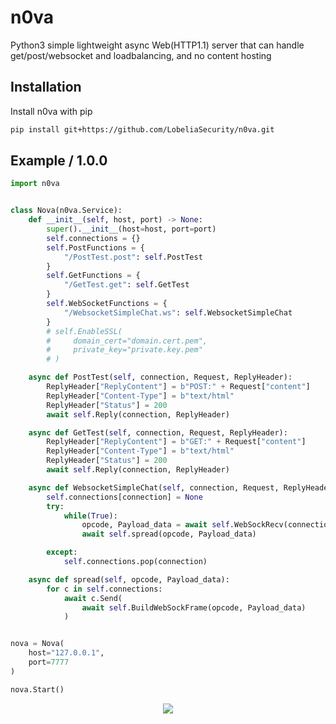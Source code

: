 # n0va

Python3 simple lightweight async Web(HTTP1.1) server that can handle get/post/websocket and loadbalancing, and no content hosting

## Installation

Install n0va with pip

```bash
pip install git+https://github.com/LobeliaSecurity/n0va.git
```

## Example / 1.0.0

```python
import n0va


class Nova(n0va.Service):
    def __init__(self, host, port) -> None:
        super().__init__(host=host, port=port)
        self.connections = {}
        self.PostFunctions = {
            "/PostTest.post": self.PostTest
        }
        self.GetFunctions = {
            "/GetTest.get": self.GetTest
        }
        self.WebSocketFunctions = {
            "/WebsocketSimpleChat.ws": self.WebsocketSimpleChat
        }
        # self.EnableSSL(
        #     domain_cert="domain.cert.pem",
        #     private_key="private.key.pem"
        # )

    async def PostTest(self, connection, Request, ReplyHeader):
        ReplyHeader["ReplyContent"] = b"POST:" + Request["content"]
        ReplyHeader["Content-Type"] = b"text/html"
        ReplyHeader["Status"] = 200
        await self.Reply(connection, ReplyHeader)

    async def GetTest(self, connection, Request, ReplyHeader):
        ReplyHeader["ReplyContent"] = b"GET:" + Request["content"]
        ReplyHeader["Content-Type"] = b"text/html"
        ReplyHeader["Status"] = 200
        await self.Reply(connection, ReplyHeader)

    async def WebsocketSimpleChat(self, connection, Request, ReplyHeader):
        self.connections[connection] = None
        try:
            while(True):
                opcode, Payload_data = await self.WebSockRecv(connection)
                await self.spread(opcode, Payload_data)

        except:
            self.connections.pop(connection)

    async def spread(self, opcode, Payload_data):
        for c in self.connections:
            await c.Send(
                await self.BuildWebSockFrame(opcode, Payload_data)
            )


nova = Nova(
    host="127.0.0.1",
    port=7777
)

nova.Start()

```

<div align="center">

![](https://repository-images.githubusercontent.com/609695883/30425d66-cee8-461e-a0e6-56aee2f7af1f)

</div>
